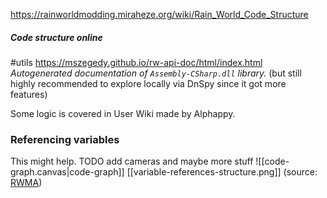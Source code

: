 https://rainworldmodding.miraheze.org/wiki/Rain_World_Code_Structure
##### Code structure online
#utils
https://mszegedy.github.io/rw-api-doc/html/index.html
*Autogenerated documentation of `Assembly-CSharp.dll` library.*
(but still highly recommended to explore locally via DnSpy since it got more features)

Some logic is covered in User Wiki made by Alphappy.

### Referencing variables
This might help.
TODO add cameras and maybe more stuff
![[code-graph.canvas|code-graph]]
[[variable-references-structure.png]]
(source: [RWMA](https://discord.com/channels/1083481230839922688/1083483097145819348/1086547453010001960))

